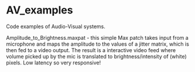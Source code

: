 # AV_examples
Code examples of Audio-Visual systems.

Amplitude_to_Brightness.maxpat - this simple Max patch takes input from a microphone and maps the amplitude to the values of a jitter matrix, which is then fed to a video output. The result is a interactive video feed where volume picked up by the mic is translated to brightness/intensity of (white) pixels. Low latency so very responsive!
